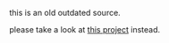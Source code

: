 this is an old outdated source.

please take a look at [this project](https://github.com/norayr/irc_bot) instead.
